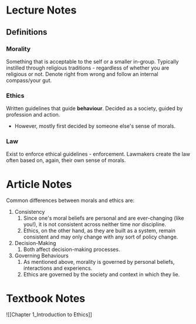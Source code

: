 # Lecture Notes
## Definitions
### Morality
Something that is acceptable to the self or a smaller in-group.
Typically instilled through religious traditions - regardless of whether you are religious or not. 
Denote right from wrong and follow an internal compass/your gut.
### Ethics
Written guidelines that guide **behaviour**.
Decided as a society, guided by profession and action. 
- However, mostly first decided by someone else's sense of morals. 
### Law
Exist to enforce ethical guidelines - enforcement. 
Lawmakers create the law often based on, again, their own sense of morals. 
# Article Notes
Common differences between morals and ethics are: 
1. Consistency
	1. Since one's moral beliefs are personal and are ever-changing (like you!), it is not consistent across neither time nor discipline. 
	2. Ethics, on the other hand, as they are built as a system, remain consistent and may only change with any sort of policy change. 
2. Decision-Making
	1. Both affect decision-making processes. 
3. Governing Behaviours
	1. As mentioned above, morality is governed by personal beliefs, interactions and experiencs. 
	2. Ethics are governed by the society and context in which they lie. 
# Textbook Notes
![[Chapter 1_Introduction to Ethics]]